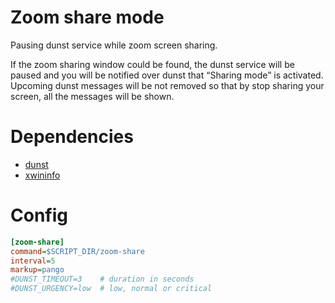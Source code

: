 # Zoom share mode

Pausing dunst service while zoom screen sharing.

If the zoom sharing window could be found, the dunst service will be paused and you will be notified over dunst that “Sharing mode” is activated. Upcoming dunst messages will be not removed so that by stop sharing your screen, all the messages will be shown.

# Dependencies

- [dunst](https://dunst-project.org/)
- [xwininfo](https://linux.die.net/man/1/xwininfo)

# Config

```INI
[zoom-share]
command=$SCRIPT_DIR/zoom-share
interval=5
markup=pango
#DUNST_TIMEOUT=3    # duration in seconds
#DUNST_URGENCY=low  # low, normal or critical
```

